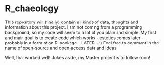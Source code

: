 # R_chaeology

This repository will (finally) contain all kinds of data, thoughts and information about this project. I am not coming from a programming background, so my code will seem to a lot of you plain and simple. My first and main goal is to create code which works -  estetics comes later - probably in a form of an R-package - LATER... :) Feel free to comment in the name of open-source and open-access data and ideas!

Well, that worked well! Jokes aside, my Master project is to follow soon!
